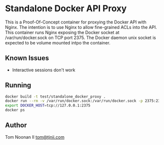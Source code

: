 Standalone Docker API Proxy
===========================

This is a Proof-Of-Concept container for proxying the Docker API with Nginx.
The intention is to use Nginx to allow fine-grained ACLs into the API.
This container runs Nginx exposing the Docker socket at /var/run/docker.sock on TCP port 2375.
The Docker daemon unix socket is expected to be volume mounted intpo the container.

Known Issues
------------

* Interactive sessions don't work

Running
-------

```bash
docker build -t test/standalone_docker_proxy .
docker run --rm -v /var/run/docker.sock:/var/run/docker.sock -p 2375:2375 test/standalone_docker_proxy
export DOCKER_HOST=tcp://127.0.0.1:2375
docker ps
```

Author
------

Tom Noonan II <tom@tjnii.com>

